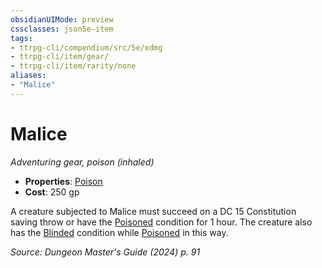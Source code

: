 ```yaml
---
obsidianUIMode: preview
cssclasses: json5e-item
tags:
- ttrpg-cli/compendium/src/5e/xdmg
- ttrpg-cli/item/gear/
- ttrpg-cli/item/rarity/none
aliases: 
- "Malice"
---
```

# Malice
*Adventuring gear, poison (inhaled)*  

- **Properties**: [Poison](item-properties.md#Poison)
- **Cost**: 250 gp

A creature subjected to Malice must succeed on a DC 15 Constitution saving throw or have the [Poisoned](conditions.md#Poisoned) condition for 1 hour. The creature also has the [Blinded](conditions.md#Blinded) condition while [Poisoned](conditions.md#Poisoned) in this way.

*Source: Dungeon Master's Guide (2024) p. 91*